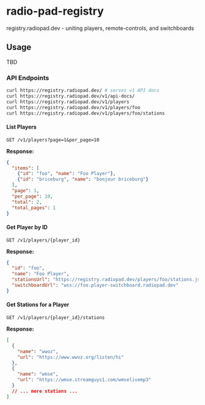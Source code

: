 # radio-pad-registry

registry.radiopad.dev - uniting players, remote-controls, and switchboards

## Usage

TBD

### API Endpoints

```sh
curl https://registry.radiopad.dev/ # serves v1 API docs
curl https://registry.radiopad.dev/v1/api-docs/
curl https://registry.radiopad.dev/v1/players
curl https://registry.radiopad.dev/v1/players/foo
curl https://registry.radiopad.dev/v1/players/foo/stations
```

#### List Players

```
GET /v1/players?page=1&per_page=10
```

**Response:**
```json
{
  "items": [
    {"id": "foo", "name": "Foo Player"},
    {"id": "briceburg", "name": "bonjour briceburg"}
  ],
  "page": 1,
  "per_page": 10,
  "total": 2,
  "total_pages": 1
}
```

#### Get Player by ID

```
GET /v1/players/{player_id}
```

**Response:**
```json
{
  "id": "foo",
  "name": "Foo Player",
  "stationsUrl": "https://registry.radiopad.dev/players/foo/stations.json",
  "switchboardUrl": "wss://foo.player-switchboard.radiopad.dev"
}
```

#### Get Stations for a Player

```
GET /v1/players/{player_id}/stations
```

**Response:**
```json
[
  {
    "name": "wwoz",
    "url": "https://www.wwoz.org/listen/hi"
  },
  {
    "name": "wmse",
    "url": "https://wmse.streamguys1.com/wmselivemp3"
  }
  // ... more stations ...
]
```